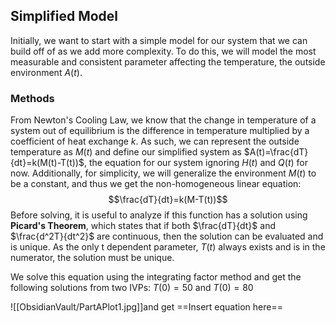 ## Simplified Model
Initially, we want to start with a simple model for our system that we can build off of as we add more complexity. To do this, we will model the most measurable and consistent parameter affecting the temperature, the outside environment $A(t)$. 
### Methods
From Newton's Cooling Law, we know that the change in temperature of a system out of equilibrium is the difference in temperature multiplied by a coefficient of heat exchange $k$. As such, we can represent the outside temperature as $M(t)$ and define our simplified system as  $A(t)=\frac{dT}{dt}=k(M(t)-T(t))$, the equation for our system ignoring $H(t)$ and $Q(t)$ for now. Additionally, for simplicity, we will generalize the environment $M(t)$ to be a constant, and thus we get the non-homogeneous linear equation: $$\frac{dT}{dt}=k(M-T(t))$$
Before solving, it is useful to analyze if this function has a solution using **Picard's Theorem**, which states that if both $\frac{dT}{dt}$ and $\frac{d^2T}{dt^2}$ are continuous, then the solution can be evaluated and is unique. As the only t dependent parameter, $T(t)$ always exists and is in the numerator, the solution must be unique.  

We solve this equation using the integrating factor method and get the following solutions from two IVPs: $T(0)=50$ and $T(0)=80$ 

![[ObsidianVault/PartAPlot1.jpg]]and get ==Insert equation here== 